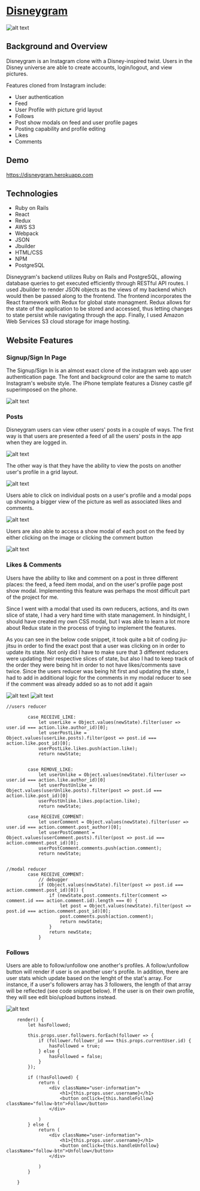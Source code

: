 # [Disneygram](http://disneygram.herokuapp.com/)

![alt text](https://disneygram-seeds.s3-us-west-1.amazonaws.com/login-page.png)

## Background and Overview

Disneygram is an Instagram clone with a Disney-inspired twist. Users in the Disney universe are able to create accounts, login/logout, and view pictures. 

Features cloned from Instagram include:

- User authentication
- Feed
- User Profile with picture grid layout
- Follows
- Post show modals on feed and user profile pages
- Posting capability and profile editing
- Likes
- Comments

## Demo

https://disneygram.herokuapp.com

## Technologies 
- Ruby on Rails
- React
- Redux
- AWS S3
- Webpack
- JSON
- Jbuilder
- HTML/CSS
- NPM
- PostgreSQL

Disneygram's backend utilizes Ruby on Rails and PostgreSQL, allowing database queries to get executed efficiently through RESTful API routes. I used Jbuilder to render JSON objects as the views of my backend which would then be passed along to the frontend. The frontend incorporates the React framework with Redux for global state managment. Redux allows for the state of the application to be stored and accessed, thus letting changes to state persist while navigating through the app. Finally, I used Amazon Web Services S3 cloud storage for image hosting. 


## Website Features

### Signup/Sign In Page 

The Signup/Sign In is an almost exact clone of the instagram web app user authentication page. The font and background color are the same to match Instagram's website style. The iPhone template features a Disney castle gif superimposed on the phone. 

![alt text](https://disneygram-seeds.s3-us-west-1.amazonaws.com/Screen+Shot+2019-09-20+at+11.53.12+AM.png)

### Posts 

Disneygram users can view other users' posts in a couple of ways. The first way is that users are presented a feed of all the users' posts in the app when they are logged in.

![alt text](https://disneygram-seeds.s3-us-west-1.amazonaws.com/user-feed.png)

The other way is that they have the ability to view the posts on another user's profile in a grid layout.

![alt text](https://disneygram-seeds.s3-us-west-1.amazonaws.com/user-profile-page.png)

Users able to click on individual posts on a user's profile and a modal pops up showing a bigger view of the picture as well as associated likes and comments.

![alt text](https://disneygram-seeds.s3-us-west-1.amazonaws.com/user-post-modal.png)

Users are also able to access a show modal of each post on the feed by either clicking on the image or clicking the comment button 

![alt text](https://disneygram-seeds.s3-us-west-1.amazonaws.com/index-modal.png)

### Likes & Comments

Users have the ability to like and comment on a post in three different places: the feed, a feed item modal, and on the user's profile page post show modal. Implementing this feature was perhaps the most difficult part of the project for me. 

Since I went with a modal that used its own reducers, actions, and its own slice of state, I had a very hard time with state management. In hindsight, I should have created my own CSS modal, but I was able to learn a lot more about Redux state in the process of trying to implement the features.

As you can see in the below code snippet, it took quite a bit of coding jiu-jitsu in order to find the exact post that a user was clicking on in order to update its state. Not only did I have to make sure that 3 different reducers were updating their respective slices of state, but also I had to keep track of the order they were being hit in order to not have likes/comments save twice. Since the users reducer was being hit first and updating the state, I had to add in additional logic for the comments in my modal reducer to see if the comment was already added so as to not add it again

![alt text](https://disneygram-seeds.s3-us-west-1.amazonaws.com/index-regular-likes.png)
![alt text](https://disneygram-seeds.s3-us-west-1.amazonaws.com/index-modal-likes.png)


```
//users reducer

        case RECEIVE_LIKE:
            let userLike = Object.values(newState).filter(user => user.id === action.like.author_id)[0];
            let userPostLike = Object.values(userLike.posts).filter(post => post.id === action.like.post_id)[0];
            userPostLike.likes.push(action.like);
            return newState;

            
        case REMOVE_LIKE:
            let userUnlike = Object.values(newState).filter(user => user.id === action.like.author_id)[0]
            let userPostUnlike = Object.values(userUnlike.posts).filter(post => post.id === action.like.post_id)[0]
            userPostUnlike.likes.pop(action.like);
            return newState;
        
        case RECEIVE_COMMENT:
            let userComment = Object.values(newState).filter(user => user.id === action.comment.post_author)[0];
            let userPostComment = Object.values(userComment.posts).filter(post => post.id === action.comment.post_id)[0];
            userPostComment.comments.push(action.comment);
            return newState;
           
```

```
//modal reducer
        case RECEIVE_COMMENT:
            // debugger
            if (Object.values(newState).filter(post => post.id === action.comment.post_id)[0]) {
                if (newState.post.comments.filter(comment => comment.id === action.comment.id).length === 0) {
                    let post = Object.values(newState).filter(post => post.id === action.comment.post_id)[0];
                    post.comments.push(action.comment);
                    return newState;
                }
                return newState;
            }
```

### Follows 

Users are able to follow/unfollow one another's profiles. A follow/unfollow button will render if user is on another user's profile. In addition, there are user stats which update based on the lenght of the stat's array. For instance, if a user's followers array has 3 followers, the length of that array will be reflected (see code snippet below).  If the user is on their own profile, they will see edit bio/upload buttons instead.

![alt text](https://disneygram-seeds.s3-us-west-1.amazonaws.com/follows.png)


```
    render() {
        let hasFollowed;

        this.props.user.followers.forEach(follower => {
            if (follower.follower_id === this.props.currentUser.id) {
                hasFollowed = true;
            } else {
                hasFollowed = false;
            }
        });
   
        if (!hasFollowed) {
            return (
                <div className="user-information">
                    <h1>{this.props.user.username}</h1>
                    <button onClick={this.handleFollow} className="follow-btn">Follow</button>
                </div>

            )
        } else {
            return (
                <div className="user-information">
                    <h1>{this.props.user.username}</h1>
                    <button onClick={this.handleUnfollow} className="follow-btn">Unfollow</button>
                </div>

            )
        }
        
    }
```



